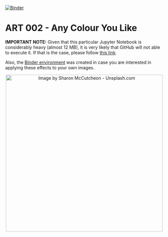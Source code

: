 [![Binder](https://mybinder.org/badge_logo.svg)](https://mybinder.org/v2/gh/palaciodaniel/data_science_art_gallery/main?filepath=002_any_colour_you_like%2Fany_colour_you_like.ipynb)
# ART 002 - Any Colour You Like

**IMPORTANT NOTE:** Given that this particular Jupyter Notebook is considerably heavy (almost 12 MB), it is very likely that GitHub will not able to execute it. If that is the case, please follow [this link](https://nbviewer.jupyter.org/github/palaciodaniel/data_science_art_gallery/blob/main/002_any_colour_you_like/any_colour_you_like.ipynb).

Also, the [Binder environment](https://mybinder.org/v2/gh/palaciodaniel/data_science_art_gallery/main?filepath=002_any_colour_you_like%2Fany_colour_you_like.ipynb) was created in case you are interested in applying these effects to your own images.

<p align="center"> 
<a href="https://unsplash.com/photos/ShhuLsZREvM"><img src="https://images.unsplash.com/photo-1537210121222-17be6deceff3?ixlib=rb-1.2.1&ixid=MXwxMjA3fDB8MHxwaG90by1wYWdlfHx8fGVufDB8fHw%3D&auto=format&fit=crop&w=750&q=80" title="Image by Sharon McCutcheon - Unsplash.com" width="500"></a>
